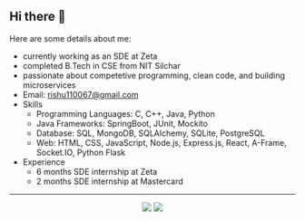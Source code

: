 ## Hi there 👋

Here are some details about me:

- currently working as an SDE at Zeta 
- completed B.Tech in CSE from NIT Silchar
- passionate about competetive programming, clean code, and building microservices
- Email: rishu110067@gmail.com 
- Skills
  * Programming Languages:  C, C++, Java, Python
  * Java Frameworks: SpringBoot, JUnit, Mockito
  * Database: SQL, MongoDB, SQLAlchemy, SQLite, PostgreSQL 
  * Web: HTML, CSS, JavaScript, Node.js, Express.js, React, A-Frame, Socket.IO, Python Flask
- Experience
  * 6 months SDE internship at Zeta
  * 2 months SDE internship at Mastercard

---
<p align="center">
  <img src = "https://github-readme-stats.vercel.app/api?username=rishu110067&show_icons=true&theme=radical">
  <img src = "https://github-readme-stats.vercel.app/api/top-langs/?username=rishu110067&show_icons=true&layout=compact&theme=radical&hide=jupyter+notebook,ejs,shell)](https://github.com/anuraghazra/github-readme-stats">
</p>
